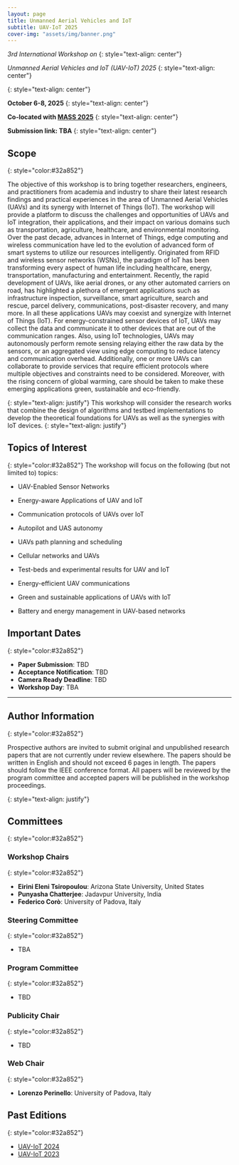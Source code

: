 ```yaml
---
layout: page
title: Unmanned Aerial Vehicles and IoT
subtitle: UAV-IoT 2025
cover-img: "assets/img/banner.png"
---
```





_3rd International Workshop on_
{: style="text-align: center"}

_Unmanned Aerial Vehicles and IoT (UAV-IoT) 2025_
{: style="text-align: center"}

<!-- Padova, Italy -->
{: style="text-align: center"}

**October 6-8, 2025**
{: style="text-align: center"}

**Co-located with [MASS 2025](https://ieeemass2025.github.io/ieeemass2025/index.html)**
{: style="text-align: center"}

**Submission link: TBA**
{: style="text-align: center"}


## Scope
{: style="color:#32a852"}

The objective of this workshop is to bring together researchers, engineers, and practitioners from academia and industry to share their latest research findings and practical experiences in the area of Unmanned Aerial Vehicles (UAVs) and its synergy with Internet of Things (IoT). The workshop will provide a platform to discuss the challenges and opportunities of UAVs and IoT integration, their applications, and their impact on various domains such as transportation, agriculture, healthcare, and environmental monitoring. 
Over the past decade, advances in Internet of Things, edge computing and wireless communication have led to the evolution of advanced form of smart systems to utilize our resources intelligently. Originated from RFID and wireless sensor networks (WSNs), the paradigm of IoT has been transforming every aspect of human life including healthcare, energy, transportation, manufacturing and entertainment. Recently, the rapid development of UAVs, like aerial drones, or any other automated carriers on road, has highlighted a plethora of emergent applications such as infrastructure inspection, surveillance, smart agriculture, search and rescue, parcel delivery, communications, post-disaster recovery, and many more. In all these applications UAVs may coexist and synergize with Internet of Things (IoT). For energy-constrained sensor devices of IoT, UAVs may collect the data and communicate it to other devices that are out of the communication ranges. Also, using IoT technologies, UAVs may autonomously perform remote sensing relaying either the raw data by the sensors, or an aggregated view using edge computing to reduce latency and communication overhead. Additionally, one or more UAVs can collaborate to provide services that require efficient protocols where multiple objectives and constraints need to be considered. Moreover, with the rising concern of global warming, care should be taken to make these emerging applications green, sustainable and eco-friendly.

{: style="text-align: justify"}
This workshop will consider the research works that combine the design of algorithms and testbed implementations to develop the theoretical foundations for UAVs as well as the synergies with IoT devices. 
{: style="text-align: justify"}
## Topics of Interest
{: style="color:#32a852"}
The workshop will focus on the following (but not limited
to) topics:

- UAV-Enabled Sensor Networks
  
- Energy-aware Applications of UAV and IoT
  
- Communication protocols of UAVs over IoT
  
- Autopilot and UAS autonomy
  
- UAVs path planning and scheduling
  
- Cellular networks and UAVs
  
- Test-beds and experimental results for UAV and IoT
  
- Energy-efficient UAV communications
  
- Green and sustainable applications of UAVs with IoT
  
- Battery and energy management in UAV-based networks

## Important Dates
{: style="color:#32a852"}

- **Paper Submission**: TBD
- **Acceptance Notification**:  TBD 
- **Camera Ready Deadline**: TBD <!--firm - [Instructions](https://ieeemass2025.github.io/ieeemass2025/submission.html) -->
- **Workshop Day**: TBA


* * *

## Author Information
{: style="color:#32a852"}

Prospective authors are invited to submit original and unpublished research papers that
are not currently under review elsewhere. The papers should be written in English and
should not exceed 6 pages in length. The papers should follow the IEEE conference
format. All papers will be reviewed by the program committee and accepted papers will
be published in the workshop proceedings.

{: style="text-align: justify"}

## Committees
{: style="color:#32a852"}

### Workshop Chairs
{: style="color:#32a852"}
- **Eirini Eleni Tsiropoulou**: Arizona State University, United States
- **Punyasha Chatterjee**: Jadavpur University, India
- **Federico Corò**: University of Padova, Italy

### Steering Committee
{: style="color:#32a852"}
- TBA
  
### Program Committee
{: style="color:#32a852"}
- TBD

### Publicity Chair
{: style="color:#32a852"}
- TBD

### Web Chair
{: style="color:#32a852"}
- **Lorenzo Perinello**: University of Padova, Italy

<!-- ## Accepted Papers
{: style="color:#32a852"} 
  
## Program
{: style="color:#32a852"}
-->

## Past Editions
{: style="color:#32a852"}
- [UAV-IoT 2024](https://iwuav-iot.github.io/)
- [UAV-IoT 2023](https://sites.google.com/view/ieee-mass-uav-iot-2023/home)
